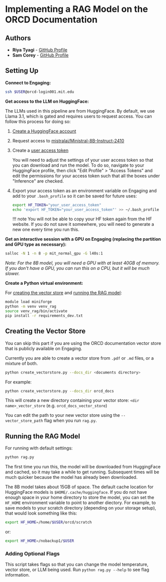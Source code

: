 # Implementing a RAG Model on the ORCD Documentation

<!-- TODO:
- Change to DeepSeek
- Python script:
    - Deal with the "Setting `pad_token_id` to `eos_token_id`:128009 for open-end generation." message-->

## Authors

- **Riya Tyagi** - [GitHub Profile](https://github.com/Centrattic)
- **Sam Corey** - [GitHub Profile](https://github.com/secorey)

## Setting Up

**Connect to Engaging:**

```bash
ssh $USER@orcd-login001.mit.edu
```

**Get access to the LLM on HuggingFace:**

The LLMs used in this pipeline are from HuggingFace. By default, we use Llama
3.1, which is gated and requires users to request access. You can follow this
process for doing so:

1. [Create a HuggingFace account](https://huggingface.co/)
2. Request access to [mistralai/Ministral-8B-Instruct-2410](https://huggingface.co/mistralai/Ministral-8B-Instruct-2410)
3. Create a [user access token](https://huggingface.co/settings/tokens)

    You will need to adjust the settings of your user access token so that you
    can download and run the model. To do so, navigate to your HuggingFace
    profile, then click "Edit Profile" > "Access Tokens" and edit the
    permissions for your access token such that all the boxes under "Inference"
    are checked.

4. Export your access token as an environment variable on Engaging and add to
your `.bash_profile` so it can be saved for future uses:

    ```bash
    export HF_TOKEN="your_user_access_token"
    echo 'export HF_TOKEN="your_user_access_token"' >> ~/.bash_profile
    ```

    !!! note
        You will not be able to copy your HF token again from the HF website. If
        you do not save it somewhere, you will need to generate a new one every
        time you run this.

**Get an interactive session with a GPU on Engaging (replacing the partition and GPU type as necessary):**

```bash
salloc -N 1 -n 8 -p mit_normal_gpu -G l40s:1
```

*Note: For the 8B model, you will need a GPU with at least 40GB of memory. If you don't have a GPU, you can run this on a CPU, but it will be much slower.*

**Create a Python virtual environment:**

For [creating the vector store](create_vectorstore.py) and
[running the RAG model](rag.py):

```bash
module load miniforge
python -m venv venv_rag
source venv_rag/bin/activate
pip install -r requirements_dev.txt
```

## Creating the Vector Store

You can skip this part if you are using the ORCD documentation vector store that
is publicly available on Engaging.

Currently you are able to create a vector store from `.pdf` or `.md` files, or
a mixture of both.

```bash
python create_vectorstore.py --docs_dir <documents directory>
```

For example:

```bash
python create_vectorstore.py --docs_dir orcd_docs
```

This will create a new directory containing your vector store:
`<dir name>_vector_store` (e.g. `orcd_docs_vector_store`)

You can edit the path to your new vector store using the `--vector_store_path`
flag when you run `rag.py`.

## Running the RAG Model

For running with default settings:

```bash
python rag.py
```

The first time you run this, the model will be downloaded from HuggingFace and
cached, so it may take a while to get running. Subsequent times will be much
quicker because the model has already been downloaded.

The 8B model takes about 15GB of space. The default cache location for
HuggingFace models is `$HOME/.cache/huggingface`. If you do not have enough space
in your home directory to store the model, you can set the `HF_HOME` environment
variable to point to another diectory. For example, to save models to your
scratch directory (depending on your storage setup), that would look something
like this:

```bash
export HF_HOME=/home/$USER/orcd/scratch
```

or:

```bash
export HF_HOME=/nobackup1/$USER
```

### Adding Optional Flags

This script takes flags so that you can change the model temperature, vector
store, or LLM being used. Run `python rag.py --help` to see flag information.
